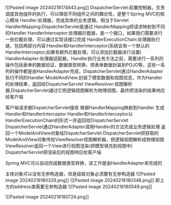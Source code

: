 ![[Pasted image 20240218174843.png]]
DispatcherServlet:前置控制器，负责调度其他组件的执行，可以降低不同组件之间的耦合性，是整个Spring MVC的核心模块
Handler:处理器，完成具体的业务逻辑，相当于Servlet
HandlerMapping:DispatcherServlet是通过 HandlerMapping把请求映射到不同的Handler
HandlerInterceptor:处理器拦截器，是一个接口，如果我们需要进行一些拦截处理，可以通过实现该接口完成
HandlerExecutionChain:处理器执行链，包括两部分内容:Handler和HandlerInterceptor(系统会有一个默认的HandlerInterceptor,如果有额外拦截处理，可以添加拦截器进行设置)
HandlerAdapter:处理器适配器，Handler执行业务方法之前，需要进行一系列的操作包括表单的数据验证、数据类型转换、把表单数据封装到POJO等，这些一系列的操作都是由HandlerAdapter完成，DispatcherServlet通过HandlerAdapter执行不同的Handler
ModelAndView:封装了模型数据和视图信息，作为Handler的处理结果，返回给DispatcherServlet
ViewResolver:视图解析器,DispatcherServlet通过它把逻辑视图解析为物理视图，最终把渲染的结果响应给客户端



客户端请求被DispatcherServlet接收
根据HandlerMapping映射到Handler
生成Handler和HandlerInterceptor
Handler和HandlerInterceptor以HandlerExecutionChain的形式一并返回给DispatcherServlet
DispatcherServlet通过HandlerAdapter调用Handler的方法完成业务逻辑处理
返回一个ModelAndView对象给DispatcherServlet
DispatcherServlet把获取的ModelAndView对象传给ViewResolver视图解析器，把逻辑视图解析成物理视图
ViewResolver返回一个View进行视图渲染(把模型填充到视图中)
DispatcherServlet把渲染后的视图响应给客户端


Spring MVC可以自动完成数据类型转换，该工作是由HandlerAdapter来完成的


主体对象可以没有无参构造器，但是级联对象必须要有无参构造器
![[Pasted image 20240218180329.png]]
![[Pasted image 20240218180346.png]]
即上方的address类需要无参构造器
![[Pasted image 20240218180549.png]]


![[Pasted image 20240218180724.png]]